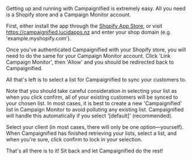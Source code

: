 Getting up and running with Campaignified is extremely easy. All you need is a
Shopify store and a Campaign Monitor account.

First, either install the app through the [Shopify App
Store](https://apps.shopify.com/campaignified), or visit
<https://campaignified.lucidapps.nz> and enter your shop domain (e.g.
'example.myshopify.com').

Once you've authenticated Campaignified with your Shopify store, you will need
to do the same for your Campaign Monitor account. Click 'Link Campaign Monitor',
then 'Allow' and you should be redirected back to Campaignified.

All that's left is to select a list for Campaignified to sync your customers to.

Note that you should take careful consideration in selecting your list as when
you click confirm, all of your existing customers will be synced to your chosen
list. In most cases, it is best to create a new 'Campaignified' list in Campaign
Monitor to avoid polluting any existing list. Campaignified will handle this
automatically if you select '\[default\]' (recommended).

Select your client (in most cases, there will only be one option—yourself). When
Campaignified has finished retrieving your lists, select a list, and when you're
sure, click confirm to lock in your selection.

That's all there is to it! Sit back and let Campaignified do the rest!
